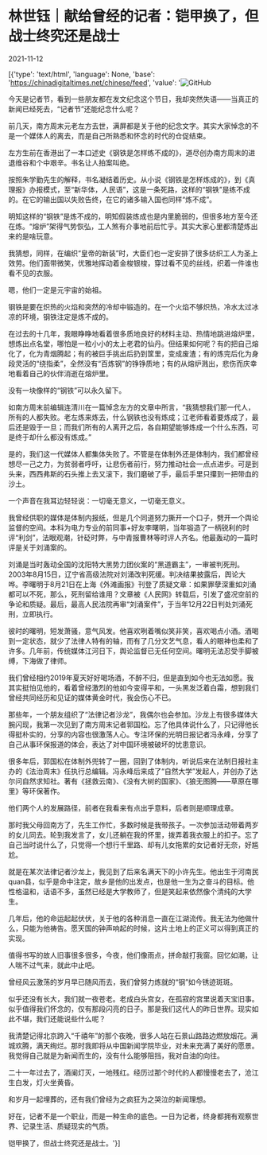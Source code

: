 # 林世钰｜献给曾经的记者：铠甲换了，但战士终究还是战士

2021-11-12

[{'type': 'text/html', 'language': None, 'base': 'https://chinadigitaltimes.net/chinese/feed', 'value': '![GitHub](https://chinadigitaltimes.net/chinese/files/2021/11/post-673177-618e5c070c30d.)

今天是记者节，看到一些朋友都在发文纪念这个节日，我却突然失语——当真正的新闻已经死去，“记者节”还能纪念什么呢？

前几天，南方周末元老左方去世，满屏都是关于他的纪念文字。其实大家悼念的不是一个媒体人的离去，而是自己所熟悉和怀念的时代的仓促结束。

左方生前在香港出了一本口述史《钢铁是怎样练不成的》，道尽创办南方周末的进退维谷和个中艰辛。书名让人拍案叫绝。

按照朱学勤先生的解释，书名凝结着历史。从小说《钢铁是怎样炼成的》，到《真理报》办报模式，至“新华体，人民语”，这是一条死路，这样的“钢铁”是练不成的。在它的输出国以失败告终，在它的诸多输入国也同样“炼不成”。

明知这样的“钢铁”是炼不成的，明知假装炼成也是内里脆弱的，但很多地方至今还在炼。“熔炉”架得气势恢弘，工人煞有介事地前后忙乎。其实大家心里都清楚炼出来的是啥玩意。

我猜想，同样，在编织“皇帝的新装”时，大臣们也一定安排了很多纺织工人为圣上效劳。他们面带微笑，优雅地挥动着金梭银梭，穿过看不见的丝线，织着一件谁也看不见的衣服。

嗯，他们一定是元宇宙的始祖。

钢铁是要在炽热的火焰和突然的冷却中锻造的。在一个火焰不够炽热，冷水太过冰凉的环境，钢铁注定是炼不成的。

在过去的十几年，我眼睁睁地看着很多质地良好的材料主动、热情地跳进熔炉里，想炼出点名堂，哪怕是一粒小小的太上老君的仙丹。但结果如何呢？有的把自己熔化了，化为青烟腾起；有的被巨手挑出后扔到筐里，变成废渣；有的炼完后化为身段灵活的“绕指柔”，全然没有“百炼钢”的铮铮质地；有的从熔炉溅出，悲伤而庆幸地看着自己的伙伴消逝在熔炉里。

没有一块像样的“钢铁”可以永久留下。

如南方周末前编辑连清川在一篇悼念左方的文章中所言，“我猜想我们那一代人，所有的人都失败。老左炼来炼去，什么钢铁也没有炼成；江老师看着要炼成了，最后还是毁于一旦；而我们所有的人离开之后，各自期望能够炼成一个什么东西，可是终于却什么都没有炼成。”

是的，我们这一代媒体人都集体失败了。不管是在体制外还是体制内，我们都曾经想尽一己之力，为贫弱者呼吁，让悲伤者前行，努力推动社会一点点进步。可是到头来，西西弗斯的石头推上去又滚下，我们磨破了手，最后手里只攥到一把带血的沙土。

一个声音在我耳边轻轻说：一切毫无意义，一切毫无意义。

我曾经供职的媒体是体制内报纸，但是几个同道努力撕开一个口子，劈开一个舆论监督的空间。本科为电力专业的前同事+好友李曙明，当年锻造了一柄锐利的时评“利剑”，法眼观潮，针砭时弊，与中青报曹林等时评人齐名。他最轰动的一篇时评是关于刘涌案的。

刘涌是当时轰动全国的沈阳特大黑势力团伙案的“黑道霸主”，一审被判死刑。2003年8月15日，辽宁省高级法院对刘涌改判死缓。判决结果披露后，舆论大哗。李曙明于8月21日在上海《外滩画报》刊登了质疑文章：如果罪孽深重如刘涌都可以不死，那么，死刑留给谁用？文章被《人民网》转载后，引发了盛况空前的争论和质疑。最后，最高人民法院再审“刘涌案件”，于当年12月22日判处刘涌死刑，立即执行。

彼时的曙明，短发萧骚，意气风发。他喜欢咧着嘴似笑非笑，喜欢喝点小酒。酒喝到一定状态，就少了法律人特有的轴，而有了几分文艺气息，看人的眼神也柔和了许多。几年前，传统媒体江河日下，舆论监督已无任何空间。曙明无法忍受手脚被缚，下海做了律师。

我们曾经相约2019年夏天好好喝场酒，不醉不归，但是直到如今也无法如愿。我其实挺怕见他的，看着曾经激烈的他如今变得平和，一头黑发泛着白霜，想到我们曾经共同经历和见证的媒体黄金时代，我会伤心不已。

那些年，一个朋友组织了“法律记者沙龙”，我偶尔也会参加。沙龙上有很多媒体大腕闪现，我第一次见到了南方周末记者郭国松。忘了他具体说什么了，只记得他长得挺朴实的，分享的内容也很激荡人心。专注环保的光明日报记者冯永峰，分享了自己从事环保报道的体会，表达了对中国环境被破坏的忧患意识。

很多年后，郭国松在体制外兜转了一圈，回到了体制内，听说后来在法制日报社主办的《法治周末》任执行总编辑。冯永峰后来成了“自然大学”发起人，并创办了达尔问自然求知社。著有《拯救云南》、《没有大树的国家》、《狼无图腾——草原在哪里》等环保著作。

他们两个人的发展路径，前者在我看来有点出乎意料，后者则是顺理成章。

那时我父母回南方了，先生工作忙，多数时候是我带孩子。一次参加活动带着两岁的女儿同去。轮到我发言了，女儿还躺在我的怀里，拨弄着我衣服上的扣子。忘了自己当时说什么了，只觉得一个想行千里路、却有儿女拖累的女记者好无奈，好尴尬。

就是在某次法律记者沙龙上，我见到了后来名满天下的小许先生。他出生于河南民quan县，似乎是命中注定，故乡是他的出发点，也是他一生为之奋斗的目标。他性格温和，话语不多，虽然已经是大学教师了，但是笑起来依然像个清纯的大学生。

几年后，他的命运起起伏伏，关于他的各种消息一直在江湖流传。我无法为他做什么，只能为他祷告。愿天国的钟声响起的时候，这片土地上的正义可以得到真正的实现。

值得书写的故人旧事很多很多，今夜，他们像雨点，拼命敲打我窗。回忆如潮，让人喘不过气来，就此中止吧。

曾经风云激荡的岁月早已随风而去，我们曾努力炼就的“钢”如今锈迹斑斑。

似乎还没有长大，我们就一夜苍老。老成白头宫女，在孤寂的宫里说着天宝旧事。似乎值得我们怀念的，仅有那段闪亮的日子。那是我们这代人的昨日世界。现实如此不堪，我们还能说些什么呢？

我清楚记得北京跨入“千禧年”的那个夜晚，很多人站在石景山路路边燃放烟花。满城欢腾，满天绚烂。那时我即将从中国新闻学院毕业，对未来充满了美好的愿景。我觉得自己就是为新闻而生的，没有什么能够阻挡，我对自油的向往。

二十一年过去了，酒阑灯灭，一地残红。经历过那个时代的人都慢慢老去了，沧江生白发，灯火坐黄昏。

和岁月一起埋葬的，还有我们曾经为之疯狂为之哭泣的新闻理想。

好在，记者不是一个职业，而是一种生命的底色。一日为记者，终身都拥有观察世界、记录生活、质疑现实的气质。

铠甲换了，但战士终究还是战士。'}]